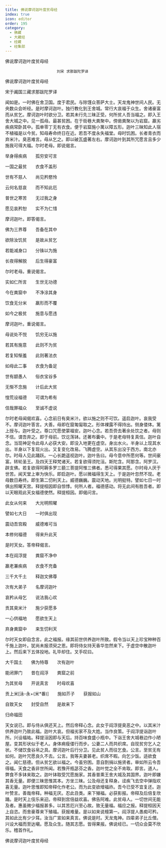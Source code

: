 ```yaml
---
title: 佛说摩诃迦叶度贫母经
index: true
icon: editor
order: 195
category:
  - 佛藏
  - 大藏经
  - 经藏
  - 经集部
---
```


  佛说摩诃迦叶度贫母经  

                        　　刘宋 求那跋陀罗译  

佛说摩诃迦叶度贫母经  

宋于阗国三藏求那跋陀罗译  

闻如是。一时佛在舍卫国。度于君民。与除馑众菩萨大士。天龙鬼神世间人民。无央数众会听经。是时摩诃迦叶。独行教化到王舍城。常行大哀福于众生。舍诸豪富而从贫乞。摩诃迦叶时欲分卫。若其未行先三昧正受。何所贫人吾当福之。即入王舍大城之中。见一孤母。最甚贫困。在于街巷大粪聚中。傍凿粪聚以为岩窟。羸劣疾病常卧其中。孤单零丁无有衣食。便于岩窟施小篱以障五形。迦叶三昧知此人宿不植福是以今贫。知母寿命终日在近。若吾不度永失福堂。母时饥困。长者青衣而弃米汁。臭恶难言。母从乞之。即以破瓦盛著左右。摩诃迦叶到其所咒愿言且多少施我可得大福。尔时老母。即说偈言。  

举身得疾病　　孤穷安可言  

一国之最贫　　衣食不盖形  

世有不慈人　　尚见矜愍怜  

云何名慈哀　　而不知此厄  

普世之寒苦　　无过我之身  

愿见哀矜恕　　实不为仁惜  

摩诃迦叶。即答偈言。  

佛为三界尊　　吾备在其中  

欲除汝饥贫　　是故从贫乞  

若能减身口　　分铢以为施  

长夜得解脱　　后生得豪富  

尔时老母。重说偈言。  

实如仁所言　　生世无功德  

今在粪窟中　　不净涂其身  

饮食无分米　　羸形而不覆  

如今之极贫　　施意与愿违  

摩诃迦叶。重说偈言。  

母说处不悦　　饥穷无以施  

若其有施意　　此则不为贫  

若复知惭羞　　此则著法衣  

如母此二事　　衣食为备足  

世有颛愚人　　俗衣宝谷多  

无惭不念施　　计后此大贫  

惶荒设福德　　可谓为希有  

信哉罪福众　　至诚不虚说  

尔时老母闻偈欢喜。心念前日有臭米汁。欲以施之则不可饮。遥启迦叶。哀我受不。摩诃迦叶答言。大善。母即在窟匍匐取之。形体裸露不得持出。侧身偻体。篱上授与。迦叶受之。尊口咒愿使蒙福安。迦叶心念。若吾赍去著余处饮之者。母则不信。谓吾弃之。即于母前。饮讫荡钵。还著布囊中。于是老母特复真信。迦叶自念。当现神足令此母人必获大安。即没入地更在虚空。身出水火。半身以上现其水出。半身以下复现火出。又复变化改易。飞腾虚空。从其东出没于西方。南北亦尔。时母人见此踊跃。一心长跪遥视迦叶。迦叶告曰。母今意中所愿何等。世间豪富。转轮圣王。及四天王释梵诸天。若复欲得须陀洹。斯陀含。阿那含。阿罗汉。辟支佛。若复欲得阿耨多罗三藐三菩提阿惟三佛者。悉可得果其愿。尔时母人厌于世苦。闻天堂上审为快乐。即启迦叶。愿以微福得生天上。于是迦叶忽然不现。老母数日寿终。即生第二忉利天上。威德巍巍。震动天地。光明挺特。譬如七日一时俱出照曜天宫。释提桓因即自惊悸。何所人者。福德感动。将无此间有胜吾者。即以天眼观此天女福德使然。释提桓因。即偈问言。  

此女从何来　　大光明照曜  

譬如七大日　　一时俱出现  

震动吾宫殿　　威德难可当  

本修何福德　　得来升此天  

是时天女。答帝释偈言。  

本在阎浮提　　粪窟不净中  

羸老兼疾病　　衣食不充备  

三千大千土　　释迦文佛尊  

次有大弟子　　名摩诃迦叶  

哀矜从母乞　　说法我心欢  

贡其臭米汁　　施少获愿多  

一心供福地　　愿欲生天上  

弃身粪窟中　　来生忉利天  

尔时天女即自念言。此之福报。缘其前世供养迦叶所致。假令当以天上珍宝种种百千施上迦叶。犹尚未报须臾之恩。即将侍女持天香华忽然来下。于虚空中散迦叶上。然后来下五体投地。礼毕却住。叉手叹曰。  

大千国土　　佛为特尊　　次有迦叶  

能闭罪门　　昔在阎浮　　粪窟之前  

为其贫母　　开说真言　　时母欢喜  

贡上米[泳-永+(米*番)]　　施如芥子　　获报如山  

自致天女　　封受自然　　是故来下  

归命福田  

天女说已。即与侍从俱还天上。然后帝释心念。此女于阎浮提臭恶之中。以其米汁供养迦叶乃致此福。迦叶大哀。但福劣家不及大姓。当作良策。于阎浮提诣迦叶所。兴设福祐。释提洹因即与天后。持百味食盛小瓶中。下诣王舍大城巷边作小陋屋。变其形状似于老人。身体痟瘦偻行而步。公妻二人而共织席。自现贫穷乞人之状。不储饮食谷帛之具。摩诃迦叶后行分卫。见此贫人而往乞食。公言。至贫无有如何。迦叶咒愿良久不去。公言。我等夫妻甚老。织席不暇。向乞少饭。适欲食之。闻仁慈德。但从贫乞欲以福之。今虽穷困。意自割捐以施贤者。审如所云令吾得福。天食之香非世所闻。若豫开瓶苾芬之香。迦叶觉之全不肯取。即言。道人。弊食不多钵来取之。迦叶钵取受咒愿施家。其香普熏王舍大城及其国界。迦叶即嫌其香无量。即便三昧思惟其本。方坐三昧。公及母还复释身。迳疾飞去空中弹指欢喜无量。迦叶思惟即知帝释化作老公。而为此变欲增福祚。吾今已受不宜复还。迦叶赞言。善哉帝释。种福无厌。忍此丑类。来下殖福。必获影报。帝释及后倍复欣踊。是时天上伎乐来迎。帝释到宫倍益欢喜。佛告阿难。此贫母人。一切世间无能及者。惠虽微少福报甚多。以其苦厄兴至心故。致无量福。福应之报。释提桓因天上自恣。而舍豪尊来下殖福。获报难量。是以如来说檀第一。阎浮提人愚痴可矜。其如此比有少少耳。汝当广宣如来真言。佛说是时。天龙鬼神。四辈弟子比丘僧。兴设大福而至达嚫。愿及众生。随其志愿。皆得果报。佛说经已。一切众会莫不欣乐。稽首作礼。  

佛说摩诃迦叶度贫母经  
